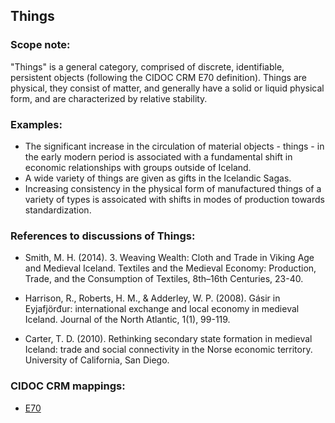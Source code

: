 
## Things 

###  Scope note: 
"Things" is a general category, comprised of discrete, identifiable, persistent objects (following the CIDOC CRM E70 definition). Things are physical, they consist of matter, and generally have a solid or liquid physical form, and are characterized by relative stability.

### Examples: 

* The significant increase in the circulation of material objects - things - in the early modern period is associated with a fundamental shift in economic relationships with groups outside of Iceland. 
* A wide variety of things are given as gifts in the Icelandic Sagas.
* Increasing consistency in the physical form of manufactured things of a variety of types is assoicated with shifts in modes of production towards standardization.

### References to discussions of Things:

* Smith, M. H. (2014). 3. Weaving Wealth: Cloth and Trade in Viking Age and Medieval Iceland. Textiles and the Medieval Economy: Production, Trade, and the Consumption of Textiles, 8th–16th Centuries, 23-40.

* Harrison, R., Roberts, H. M., & Adderley, W. P. (2008). Gásir in Eyjafjörđur: international exchange and local economy in medieval Iceland. Journal of the North Atlantic, 1(1), 99-119.

* Carter, T. D. (2010). Rethinking secondary state formation in medieval Iceland: trade and social connectivity in the Norse economic territory. University of California, San Diego.

### CIDOC CRM mappings: 

* [E70](http://www.cidoc-crm.org/Entity/e70-thing/version-6.2)



